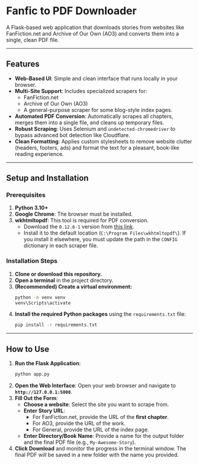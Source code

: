 # Fanfic to PDF Downloader

A Flask-based web application that downloads stories from websites like FanFiction.net and Archive of Our Own (AO3) and converts them into a single, clean PDF file.

---

## Features

-   **Web-Based UI**: Simple and clean interface that runs locally in your browser.
-   **Multi-Site Support**: Includes specialized scrapers for:
    -   FanFiction.net
    -   Archive of Our Own (AO3)
    -   A general-purpose scraper for some blog-style index pages.
-   **Automated PDF Conversion**: Automatically scrapes all chapters, merges them into a single file, and cleans up temporary files.
-   **Robust Scraping**: Uses Selenium and `undetected-chromedriver` to bypass advanced bot detection like Cloudflare.
-   **Clean Formatting**: Applies custom stylesheets to remove website clutter (headers, footers, ads) and format the text for a pleasant, book-like reading experience.

---

## Setup and Installation

### Prerequisites
1.  **Python 3.10+**
2.  **Google Chrome**: The browser must be installed.
3.  **wkhtmltopdf**: This tool is required for PDF conversion.
    -   Download the `0.12.6-1` version from [this link](https://wkhtmltopdf.org/downloads.html).
    -   Install it to the default location (`C:\Program Files\wkhtmltopdf\`). If you install it elsewhere, you must update the path in the `CONFIG` dictionary in each scraper file.

### Installation Steps
1.  **Clone or download this repository.**
2.  **Open a terminal** in the project directory.
3.  **(Recommended) Create a virtual environment:**
    ```bash
    python -m venv venv
    venv\Scripts\activate
    ```
4.  **Install the required Python packages** using the `requirements.txt` file:
    ```bash
    pip install -r requirements.txt
    ```

---

## How to Use

1.  **Run the Flask Application**:
    ```bash
    python app.py
    ```
2.  **Open the Web Interface**: Open your web browser and navigate to **`http://127.0.0.1:5000`**.
3.  **Fill Out the Form**:
    -   **Choose a website**: Select the site you want to scrape from.
    -   **Enter Story URL**:
        -   For FanFiction.net, provide the URL of the **first chapter**.
        -   For AO3, provide the URL of the work.
        -   For General, provide the URL of the index page.
    -   **Enter Directory/Book Name**: Provide a name for the output folder and the final PDF file (e.g., `My-Awesome-Story`).
4.  **Click Download** and monitor the progress in the terminal window. The final PDF will be saved in a new folder with the name you provided.
